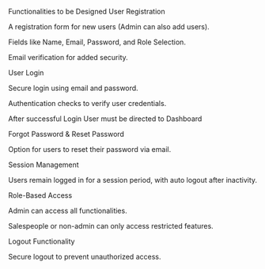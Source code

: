 Functionalities to be Designed
User Registration

A registration form for new users (Admin can also add users).

Fields like Name, Email, Password, and Role Selection.

Email verification for added security.

User Login

Secure login using email and password.

Authentication checks to verify user credentials.

After successful Login User must be directed to Dashboard 

Forgot Password & Reset Password

Option for users to reset their password via email.

Session Management

Users remain logged in for a session period, with auto logout after inactivity.

Role-Based Access

Admin can access all functionalities.

Salespeople or non-admin can only access restricted features.

Logout Functionality

Secure logout to prevent unauthorized access.
